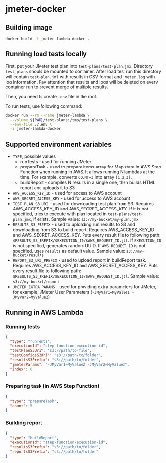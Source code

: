 # jmeter-docker

## Building image

```bash
docker build -t jmeter-lambda-docker .
```

## Running load tests locally

First, put your JMeter test plan into `test-plans/test-plan.jmx`.
Directory `test-plans` should be mounted to container.
After load test run this directory will contain `test-plan.jml` with results in CSV format
and `jmeter.log` with log information.
Pay attention that results and logs will be deleted on every container run to prevent merge of multiple results.

Then, you need to create `.env` file in the root.

To run tests, use following command:

```bash
docker run --rm --name jmeter-lambda \
  --volume ${PWD}/test-plans:/tmp/test-plans \
  --env-file ./.env \
  -i jmeter-lambda-docker
```

## Supported environment variables

- `TYPE`, possible values
  - runTests - used for running JMeter.
  - prepareTask - used to prepare items array for Map state in AWS Step Function when running in AWS.
It allows running N lambdas at the time.
For example, converts `COUNT=3` into array `[1,2,3]`.
  - buildReport - compiles N results in a single one, then builds HTML report and uploads it to S3
- `AWS_ACCESS_KEY_ID` - used for access to AWS account
- `AWS_SECRET_ACCESS_KEY` - used for access to AWS account
- `TEST_PLAN_S3_URI` - used for downloading test plan from S3.
Requires AWS_ACCESS_KEY_ID and AWS_SECRET_ACCESS_KEY.
If it is not specified, tries to execute with plan located in `test-plans/test-plan.jmx`, if exists.
Sample value: `s3://my-bucket/my-plan.jmx`
- `RESULTS_S3_PREFIX` - used to uploading run results to S3 and downloading from S3 to build report.
Requires AWS_ACCESS_KEY_ID and AWS_SECRET_ACCESS_KEY.
Puts every result file to following path: `$RESULTS_S3_PREFIX/$EXECUTION_ID/$AWS_REQUEST_ID.jtl`.
If `EXECUTION_ID` is not specified, generates random UUID.
If `AWS_REQUEST_ID` is not specified, uses `results` as default value.
Sample value: `s3://my-bucket/results` 
- `REPORT_S3_URI_PREFIX` - used to upload report in buildReport task.
Requires AWS_ACCESS_KEY_ID and AWS_SECRET_ACCESS_KEY.
  Puts every result file to following path: `$RESULTS_S3_PREFIX/$EXECUTION_ID/$AWS_REQUEST_ID.jtl`.
Sample value: `s3://my-bucket/report`
- `JMETER_EXTRA_PARAMS` - used for providing extra parameters for JMeter,
for example, JMeter User Parameters (`-JMyVar1=MyValue1 -JMyVar2=MyValue2`)

## Running in AWS Lambda

### Running tests

```json
{
  "type": "runTests",
  "executionId": "step-function-execution-id",
  "testPlanS3Uri": "s3://path/to-file",
  "testConfigsS3Uri": "s3://path/to/folder",
  "resultsS3Prefix": "s3://path/to/folder",
  "jmeterParams": "-JMyVar1=MyValue2 -JMyVar2=MyValue2",
  "index": 0
}
```

### Preparing task (in AWS Step Function)

```json
{
  "type": "prepareTask",
  "count": 5
}
```

### Building report

```json
{
  "type": "buildReport",
  "executionId": "step-function-execution-id",
  "resultsS3Prefix": "s3://path/to/folder",
  "reportsS3Prefix": "s3://path/to/folder"
}
```
